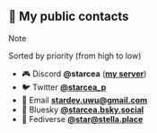 ## 📮 My public contacts

> [!NOTE]
> Sorted by priority (from high to low)

- 🎮 Discord **@starcea** ([**my server**](https://discord.gg/APKV8NF8Wd))
- 🐦 Twitter [**@starcea_p**](https://twitter.com/starcea_p)
- 📧 Email [**stardev.uwu@gmail.com**](mailto:stardev.uwu@gmail.com)
- 🦋 Bluesky [**@starcea.bsky.social**](https://bsky.app/profile/starcea.bsky.social)
- 🌌 Fediverse [**@star@stella.place**](https://stella.place/@star)
